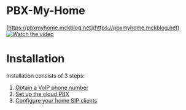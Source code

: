 # PBX-My-Home
[https://pbxmyhome.mckblog.net](https://pbxmyhome.mckblog.net)  
[![Watch the video](https://pbxmyhome.mckblog.net/wp-content/uploads/2024/02/pbxmyhome.png)](https://pbxmyhome.mckblog.net/wp-content/uploads/2024/02/pbxnew.mp4)

# Installation
Installation consists of 3 steps:
1. [Obtain a VoIP phone number](VoIP.md)
2. [Set up the cloud PBX](PBX.md)
3. [Configure your home SIP clients](Clients.md)
